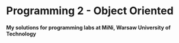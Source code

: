 # Programming 2 - Object Oriented
#### My solutions for programming labs at MiNi, Warsaw University of Technology
